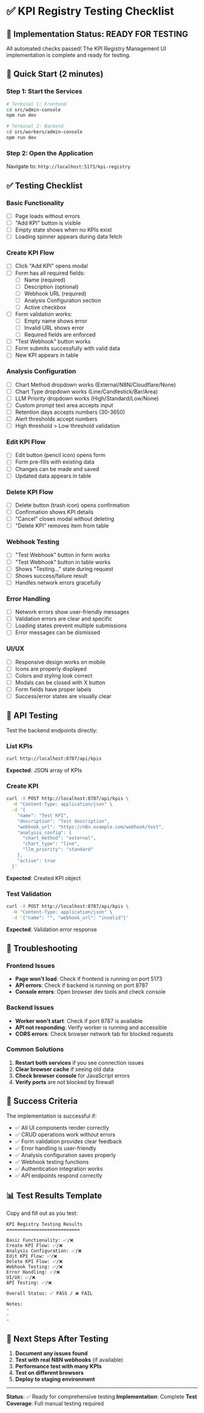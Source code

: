# ✅ KPI Registry Testing Checklist

## 🎯 Implementation Status: READY FOR TESTING

All automated checks passed! The KPI Registry Management UI implementation is complete and ready for testing.

## 🚀 Quick Start (2 minutes)

### Step 1: Start the Services
```bash
# Terminal 1: Frontend
cd src/admin-console
npm run dev

# Terminal 2: Backend  
cd src/workers/admin-console
npm run dev
```

### Step 2: Open the Application
Navigate to: `http://localhost:5173/kpi-registry`

## ✅ Testing Checklist

### Basic Functionality
- [ ] Page loads without errors
- [ ] "Add KPI" button is visible
- [ ] Empty state shows when no KPIs exist
- [ ] Loading spinner appears during data fetch

### Create KPI Flow
- [ ] Click "Add KPI" opens modal
- [ ] Form has all required fields:
  - [ ] Name (required)
  - [ ] Description (optional)
  - [ ] Webhook URL (required)
  - [ ] Analysis Configuration section
  - [ ] Active checkbox
- [ ] Form validation works:
  - [ ] Empty name shows error
  - [ ] Invalid URL shows error
  - [ ] Required fields are enforced
- [ ] "Test Webhook" button works
- [ ] Form submits successfully with valid data
- [ ] New KPI appears in table

### Analysis Configuration
- [ ] Chart Method dropdown works (External/N8N/Cloudflare/None)
- [ ] Chart Type dropdown works (Line/Candlestick/Bar/Area)
- [ ] LLM Priority dropdown works (High/Standard/Low/None)
- [ ] Custom prompt text area accepts input
- [ ] Retention days accepts numbers (30-3650)
- [ ] Alert thresholds accept numbers
- [ ] High threshold > Low threshold validation

### Edit KPI Flow
- [ ] Edit button (pencil icon) opens form
- [ ] Form pre-fills with existing data
- [ ] Changes can be made and saved
- [ ] Updated data appears in table

### Delete KPI Flow
- [ ] Delete button (trash icon) opens confirmation
- [ ] Confirmation shows KPI details
- [ ] "Cancel" closes modal without deleting
- [ ] "Delete KPI" removes item from table

### Webhook Testing
- [ ] "Test Webhook" button in form works
- [ ] "Test Webhook" button in table works
- [ ] Shows "Testing..." state during request
- [ ] Shows success/failure result
- [ ] Handles network errors gracefully

### Error Handling
- [ ] Network errors show user-friendly messages
- [ ] Validation errors are clear and specific
- [ ] Loading states prevent multiple submissions
- [ ] Error messages can be dismissed

### UI/UX
- [ ] Responsive design works on mobile
- [ ] Icons are properly displayed
- [ ] Colors and styling look correct
- [ ] Modals can be closed with X button
- [ ] Form fields have proper labels
- [ ] Success/error states are visually clear

## 🔧 API Testing

Test the backend endpoints directly:

### List KPIs
```bash
curl http://localhost:8787/api/kpis
```
**Expected**: JSON array of KPIs

### Create KPI
```bash
curl -X POST http://localhost:8787/api/kpis \
  -H "Content-Type: application/json" \
  -d '{
    "name": "Test KPI",
    "description": "Test description", 
    "webhook_url": "https://n8n.example.com/webhook/test",
    "analysis_config": {
      "chart_method": "external",
      "chart_type": "line",
      "llm_priority": "standard"
    },
    "active": true
  }'
```
**Expected**: Created KPI object

### Test Validation
```bash
curl -X POST http://localhost:8787/api/kpis \
  -H "Content-Type: application/json" \
  -d '{"name": "", "webhook_url": "invalid"}'
```
**Expected**: Validation error response

## 🐛 Troubleshooting

### Frontend Issues
- **Page won't load**: Check if frontend is running on port 5173
- **API errors**: Check if backend is running on port 8787
- **Console errors**: Open browser dev tools and check console

### Backend Issues
- **Worker won't start**: Check if port 8787 is available
- **API not responding**: Verify worker is running and accessible
- **CORS errors**: Check browser network tab for blocked requests

### Common Solutions
1. **Restart both services** if you see connection issues
2. **Clear browser cache** if seeing old data
3. **Check browser console** for JavaScript errors
4. **Verify ports** are not blocked by firewall

## 🎯 Success Criteria

The implementation is successful if:
- ✅ All UI components render correctly
- ✅ CRUD operations work without errors  
- ✅ Form validation provides clear feedback
- ✅ Error handling is user-friendly
- ✅ Analysis configuration saves properly
- ✅ Webhook testing functions
- ✅ Authentication integration works
- ✅ API endpoints respond correctly

## 📊 Test Results Template

Copy and fill out as you test:

```
KPI Registry Testing Results
===========================

Basic Functionality: ✅/❌
Create KPI Flow: ✅/❌  
Analysis Configuration: ✅/❌
Edit KPI Flow: ✅/❌
Delete KPI Flow: ✅/❌
Webhook Testing: ✅/❌
Error Handling: ✅/❌
UI/UX: ✅/❌
API Testing: ✅/❌

Overall Status: ✅ PASS / ❌ FAIL

Notes:
- 
- 
- 
```

## 🚀 Next Steps After Testing

1. **Document any issues found**
2. **Test with real N8N webhooks** (if available)
3. **Performance test with many KPIs**
4. **Test on different browsers**
5. **Deploy to staging environment**

---

**Status**: ✅ Ready for comprehensive testing
**Implementation**: Complete
**Test Coverage**: Full manual testing required